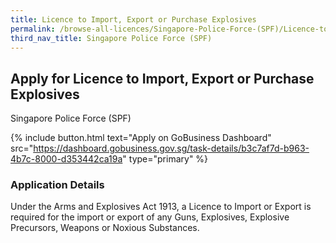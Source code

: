 ```yaml
---
title: Licence to Import, Export or Purchase Explosives
permalink: /browse-all-licences/Singapore-Police-Force-(SPF)/Licence-to-Import--Export-or-Purchase-Explosives
third_nav_title: Singapore Police Force (SPF)
---
```


## Apply for Licence to Import, Export or Purchase Explosives

Singapore Police Force (SPF)

{% include button.html text="Apply on GoBusiness Dashboard" src="https://dashboard.gobusiness.gov.sg/task-details/b3c7af7d-b963-4b7c-8000-d353442ca19a" type="primary" %}

<H3>Application Details</H3>

Under the Arms and Explosives Act 1913, a Licence to Import or Export is required for the import or export of any Guns, Explosives, Explosive Precursors, Weapons or Noxious Substances. 

